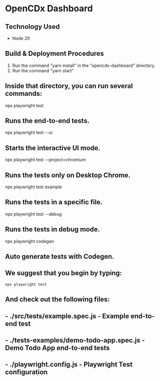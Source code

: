 # OpenCDx Dashboard

## Technology Used

- Node 20

## Build & Deployment Procedures

1. Run the command "yarn install" in the "opencdx-dashboard" directory.
2. Run the command "yarn start"

## Inside that directory, you can run several commands:

  npx playwright test
  ##  Runs the end-to-end tests.

  npx playwright test --ui
  ##  Starts the interactive UI mode.

  npx playwright test --project=chromium
  ## Runs the tests only on Desktop Chrome.

  npx playwright test example
  ## Runs the tests in a specific file.

  npx playwright test --debug
  ## Runs the tests in debug mode.

  npx playwright codegen
  ##  Auto generate tests with Codegen.

## We suggest that you begin by typing:

    npx playwright test

## And check out the following files:
 ##  - ./src/tests/example.spec.js - Example end-to-end test
 ## - ./tests-examples/demo-todo-app.spec.js - Demo Todo App end-to-end tests
 ## - ./playwright.config.js - Playwright Test configuration




